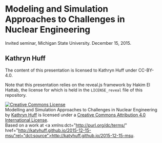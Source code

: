 # Modeling and Simulation Approaches to Challenges in Nuclear Engineering

Invited seminar, Michigan State University. December 15, 2015.

## Kathryn Huff

The content of this presentation is licensed to Kathryn Huff under CC-BY-4.0.

Note that this presentation relies on the reveal.js framework by Hakim El
Hattab, the license for which is held in the `LICENSE_reveal` file of this
repository. 

<a rel="license" href="http://creativecommons.org/licenses/by/4.0/"><img alt="Creative Commons License" style="border-width:0" src="https://i.creativecommons.org/l/by/4.0/88x31.png" /></a><br /><span xmlns:dct="http://purl.org/dc/terms/" property="dct:title">Modelling and Simulation Approaches to Challenges in Nuclear Engineering</span> by <a xmlns:cc="http://creativecommons.org/ns#" href="http://katyhuff.github.io" property="cc:attributionName" rel="cc:attributionURL">Kathryn Huff</a> is licensed under a <a rel="license" href="http://creativecommons.org/licenses/by/4.0/">Creative Commons Attribution 4.0 International License</a>.<br />Based on a work at <a xmlns:dct="http://purl.org/dc/terms/" href="http://katyhuff.github.io/2015-12-15-msu"rel="dct:source">http://katyhuff.github.io/2015-12-15-msu</a>.
